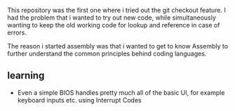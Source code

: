 This repository was the first one where i tried out the git checkout feature.
I had the problem that i wanted to try out new code, while simultaneously wanting to keep the old working code for lookup and reference in case of errors. 

The reason i started assembly was that i wanted to get to know Assembly to further understand the common principles behind coding languages.

## learning
- Even a simple BIOS handles pretty much all of the basic UI, for example keyboard inputs etc. using Interrupt Codes
